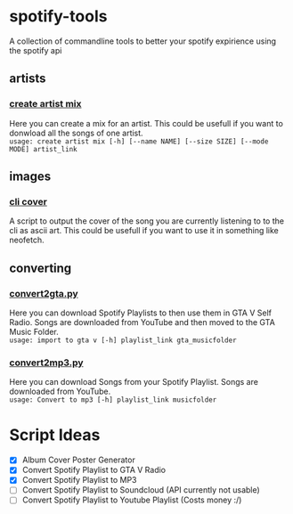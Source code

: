 # spotify-tools
A collection of commandline tools to better your spotify expirience using the spotify api

## artists

### [create artist mix](artists/create_artist_mix.py)
Here you can create a mix for an artist. This could be usefull if you want to donwload all the songs of one artist.  
`usage: create artist mix [-h] [--name NAME] [--size SIZE] [--mode MODE] artist_link`


## images

### [cli cover](images/cli_cover.py)
A script to output the cover of the song you are currently listening to to the cli as ascii art. This could be usefull if you want to use it in something like neofetch.

## converting

### [convert2gta.py](converting/convert2gta.py)
Here you can download Spotify Playlists to then use them in GTA V Self Radio. Songs are downloaded from YouTube and then moved to the GTA Music Folder.  
`usage: import to gta v [-h] playlist_link gta_musicfolder`

### [convert2mp3.py](converting/convert2mp3.py)
Here you can download Songs from your Spotify Playlist. Songs are downloaded from YouTube.  
`usage: Convert to mp3 [-h] playlist_link musicfolder`

# Script Ideas
- [x] Album Cover Poster Generator
- [x] Convert Spotify Playlist to GTA V Radio
- [x] Convert Spotify Playlist to MP3
- [ ] Convert Spotify Playlist to Soundcloud (API currently not usable)
- [ ] Convert Spotify Playlist to Youtube Playlist (Costs money :/)
